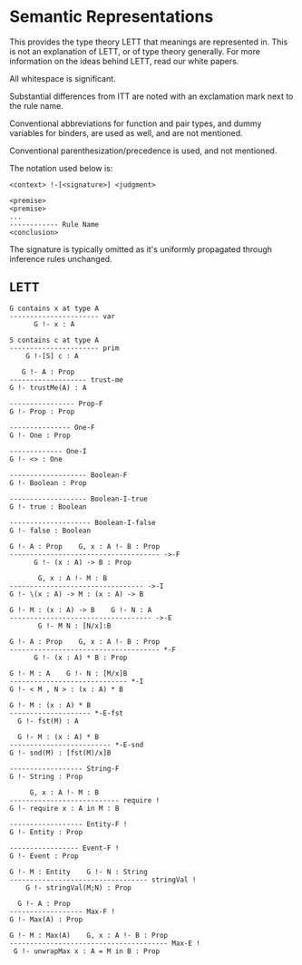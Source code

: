 Semantic Representations
========================

This provides the type theory LETT that meanings are represented in. This is not an explanation of LETT, or of type theory generally. For more information on the ideas behind LETT, read our white papers.

All whitespace is significant.

Substantial differences from ITT are noted with an exclamation mark next to the rule name.

Conventional abbreviations for function and pair types, and dummy variables for binders, are used as well, and are not mentioned.

Conventional parenthesization/precedence is used, and not mentioned.

The notation used below is:

    <context> !-[<signature>] <judgment>

    <premise>
    <premise>
    ...
    ------------ Rule Name
    <conclusion>

The signature is typically omitted as it's uniformly propagated through inference rules unchanged.

LETT
----

    G contains x at type A
    ---------------------- var
          G !- x : A
    
    S contains c at type A
    ---------------------- prim
        G !-[S] c : A
    
       G !- A : Prop
    ------------------- trust-me
    G !- trustMe(A) : A
    
    ---------------- Prop-F
    G !- Prop : Prop
    
    --------------- One-F
    G !- One : Prop
    
    ------------- One-I
    G !- <> : One
    
    ------------------- Boolean-F
    G !- Boolean : Prop
    
    ------------------- Boolean-I-true
    G !- true : Boolean
    
    -------------------- Boolean-I-false
    G !- false : Boolean
    
    G !- A : Prop    G, x : A !- B : Prop
    ------------------------------------- ->-F
          G !- (x : A) -> B : Prop
    
           G, x : A !- M : B
    --------------------------------- ->-I
    G !- \(x : A) -> M : (x : A) -> B
    
    G !- M : (x : A) -> B    G !- N : A
    ----------------------------------- ->-E
           G !- M N : [N/x]:B
    
    G !- A : Prop    G, x : A !- B : Prop
    ------------------------------------- *-F
          G !- (x : A) * B : Prop
    
    G !- M : A    G !- N : [M/x]B
    ----------------------------- *-I
    G !- < M , N > : (x : A) * B
    
    G !- M : (x : A) * B
    -------------------- *-E-fst
      G !- fst(M) : A
    
      G !- M : (x : A) * B
    ------------------------- *-E-snd
    G !- snd(M) : [fst(M)/x]B
    
    ------------------ String-F
    G !- String : Prop
    
         G, x : A !- M : B
    --------------------------- require !
    G !- require x : A in M : B
    
    ------------------ Entity-F !
    G !- Entity : Prop
    
    ----------------- Event-F !
    G !- Event : Prop
    
    G !- M : Entity    G !- N : String
    ---------------------------------- stringVal !
        G !- stringVal(M;N) : Prop
    
      G !- A : Prop
    ------------------ Max-F !
    G !- Max(A) : Prop
    
    G !- M : Max(A)    G, x : A !- B : Prop
    --------------------------------------- Max-E !
     G !- unwrapMax x : A = M in B : Prop